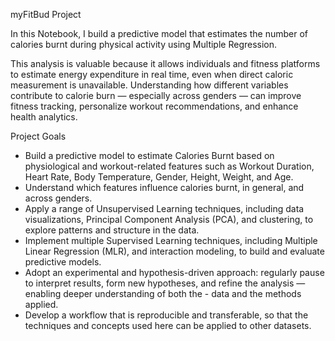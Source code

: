 myFitBud Project

In this Notebook, I build a predictive model that estimates the number of calories burnt during physical activity using Multiple Regression.

This analysis is valuable because it allows individuals and fitness platforms to estimate energy expenditure in real time, even when direct caloric measurement is unavailable. Understanding how different variables contribute to calorie burn — especially across genders — can improve fitness tracking, personalize workout recommendations, and enhance health analytics.

Project Goals
- Build a predictive model to estimate Calories Burnt based on physiological and workout-related features such as Workout Duration, Heart Rate, Body Temperature, Gender, Height, Weight, and Age.
- Understand which features influence calories burnt, in general, and across genders.
- Apply a range of Unsupervised Learning techniques, including data visualizations, Principal Component Analysis (PCA), and clustering, to explore patterns and structure in the data.
- Implement multiple Supervised Learning techniques, including Multiple Linear Regression (MLR), and interaction modeling, to build and evaluate predictive models.
- Adopt an experimental and hypothesis-driven approach: regularly pause to interpret results, form new hypotheses, and refine the analysis — enabling deeper understanding of both the - data and the methods applied.
- Develop a workflow that is reproducible and transferable, so that the techniques and concepts used here can be applied to other datasets.
